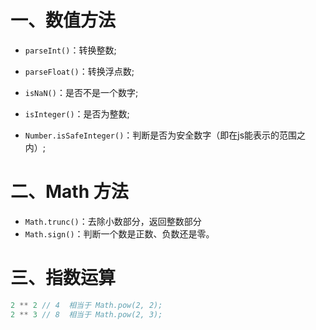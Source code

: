 # 一、数值方法

- `parseInt()`：转换整数;
- `parseFloat()`：转换浮点数;

- `isNaN()`：是否不是一个数字;
- `isInteger()`：是否为整数;
- `Number.isSafeInteger()`：判断是否为安全数字（即在js能表示的范围之内）;

# 二、Math 方法

- `Math.trunc()`：去除小数部分，返回整数部分
- `Math.sign()`：判断一个数是正数、负数还是零。

# 三、指数运算

```js
2 ** 2 // 4  相当于 Math.pow(2, 2);
2 ** 3 // 8  相当于 Math.pow(2, 3);
```



















